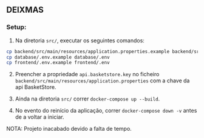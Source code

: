 ## DEIXMAS

### Setup:

1. Na diretoria `src/`, executar os seguintes comandos:
```bash
cp backend/src/main/resources/application.properties.example backend/src/main/resources/application.properties
cp database/.env.example database/.env
cp frontend/.env.example frontend/.env
```
2. Preencher a propriedade `api.basketstore.key` no ficheiro `backend/src/main/resources/application.properties` com a chave da api BasketStore.

3. Ainda na diretoria `src/` correr `docker-compose up --build`.

4. No evento do reinício da aplicação, correr `docker-compose down -v` antes de a voltar a iniciar.

NOTA: Projeto inacabado devido a falta de tempo.
